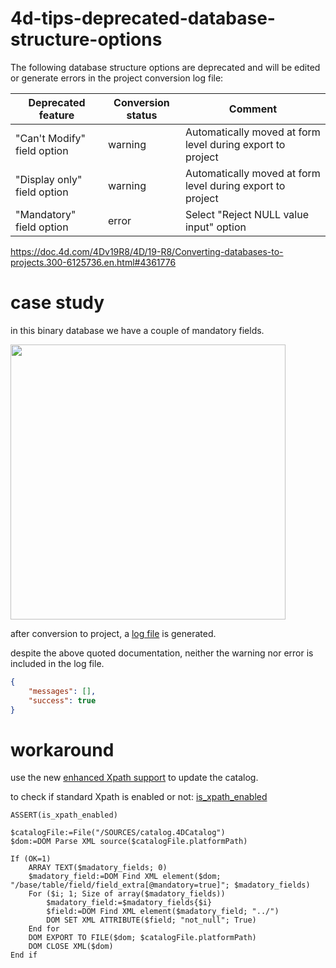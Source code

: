 # 4d-tips-deprecated-database-structure-options

The following database structure options are deprecated and will be edited or generate errors in the project conversion log file: 

|Deprecated feature	|Conversion status	|Comment|
|-|-|-|
|"Can't Modify" field option|	warning	|Automatically moved at form level during export to project|
|"Display only" field option|	warning	|Automatically moved at form level during export to project|
|"Mandatory" field option|	error	|Select "Reject NULL value input" option|

https://doc.4d.com/4Dv19R8/4D/19-R8/Converting-databases-to-projects.300-6125736.en.html#4361776

# case study

in this binary database we have a couple of mandatory fields.

<img width="440" alt="" src="https://github.com/miyako/4d-tips-deprecated-database-structure-options/assets/1725068/91347b41-617c-469a-86bf-140772524a45">

after conversion to project, a [log file](https://github.com/miyako/4d-tips-deprecated-database-structure-options/blob/main/example.4dbase/Logs/Conversion%202023-06-07T11-18-06.json) is generated.

despite the above quoted documentation, neither the warning nor error is included in the log file.

```json
{
	"messages": [],
	"success": true
}
```

# workaround

use the new [enhanced Xpath support](https://blog.4d.com/enhanced-xpath-support/) to update the catalog.

to check if standard Xpath is enabled or not: [is_xpath_enabled](example.4dbase/Project/Sources/Methods/is_xpath_enabled.4dm)

```4d
ASSERT(is_xpath_enabled)

$catalogFile:=File("/SOURCES/catalog.4DCatalog")
$dom:=DOM Parse XML source($catalogFile.platformPath)

If (OK=1)
	ARRAY TEXT($madatory_fields; 0)
	$madatory_field:=DOM Find XML element($dom; "/base/table/field/field_extra[@mandatory=true]"; $madatory_fields)
	For ($i; 1; Size of array($madatory_fields))
		$madatory_field:=$madatory_fields{$i}
		$field:=DOM Find XML element($madatory_field; "../")
		DOM SET XML ATTRIBUTE($field; "not_null"; True)
	End for 
	DOM EXPORT TO FILE($dom; $catalogFile.platformPath)
	DOM CLOSE XML($dom)
End if 
```
